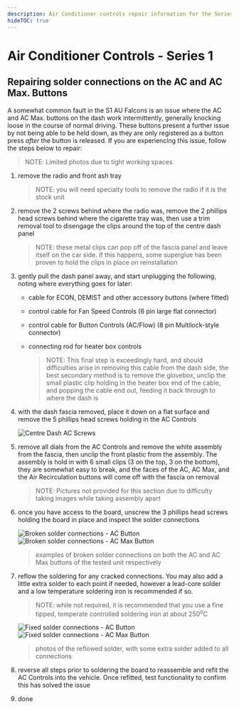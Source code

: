 ```yaml
---
description: Air Conditioner controls repair information for the Series 1 AU Falcon
hideTOC: true
---
```


# Air Conditioner Controls - Series 1

## Repairing solder connections on the AC and AC Max. Buttons

A somewhat common fault in the S1 AU Falcons is an issue where the AC and AC Max. buttons on the dash work intermittently, generally knocking loose in the course of normal driving. These buttons present a further issue by not being able to be held down, as they are only registered as a button press *after* the button is released. If you are experiencing this issue, follow the steps below to repair:

> NOTE: Limited photos due to tight working spaces

1. remove the radio and front ash tray
    > NOTE: you will need specialty tools to remove the radio if it is the stock unit
1. remove the 2 screws behind where the radio was, remove the 2 phillips head screws behind where the cigarette tray was, then use a trim removal tool to disengage the clips around the top of the centre dash panel

    > NOTE: these metal clips can pop off of the fascia panel and leave itself on the car side. If this happens, some superglue has been proven to hold the clips in place on reinstallation

1. gently pull the dash panel away, and start unplugging the following, noting where everything goes for later:
    - cable for ECON, DEMIST and other accessory buttons (where fitted)
    - control cable for Fan Speed Controls (6 pin large flat connector)
    - control cable for Button Controls (AC/Flow) (8 pin Multilock-style connector)
    - connecting rod for heater box controls

        > NOTE: This final step is exceedingly hard, and should difficulties arise in removing this cable from the dash side, the best secondary method is to remove the glovebox, unclip the small plastic clip holding in the heater box end of the cable, and popping the cable end out, feeding it back through to where the dash is

        <!--TODO add picture of where the heater control switch is-->

1. with the dash fascia removed, place it down on a flat surface and remove the 5 phillips head screws holding in the AC Controls

    ![Centre Dash AC Screws](./ac-controls-rear.jpg)

1. remove all dials from the AC Controls and remove the white assembly from the fascia, then unclip the front plastic from the assembly. The assembly is hold in with 6 small clips (3 on the top, 3 on the bottom), they are somewhat easy to break, and the faces of the AC, AC Max, and the Air Recirculation buttons will come off with the fascia on removal

    > NOTE: Pictures not provided for this section due to difficulty taking images while taking assembly apart

1. once you have access to the board, unscrew the 3 phillips head screws holding the board in place and inspect the solder connections

    ![Broken solder connections - AC Button](./broken-solder-ac.jpg)
    ![Broken solder connections - AC Max Button](./broken-solder-ac-max.jpg)

    > examples of broken solder connections on both the AC and AC Max buttons of the tested unit respectively

1. reflow the soldering for any cracked connections. You may also add a little extra solder to each point if needed, however a lead-core solder and a low temperature soldering iron is recommended if so.

    > NOTE: while not required, it is recommended that you use a fine tipped, temperate controlled soldering iron at about 250<sup>o</sup>C

    ![Fixed solder connections - AC Button](./fixed-solder-ac.jpg)
    ![Fixed solder connections - AC Max Button](./fixed-solder-ac-max.jpg)

    > photos of the reflowed solder, with some extra solder added to all connections

1. reverse all steps prior to soldering the board to reassemble and refit the AC Controls into the vehicle. Once refitted, test functionality to confirm this has solved the issue

1. done